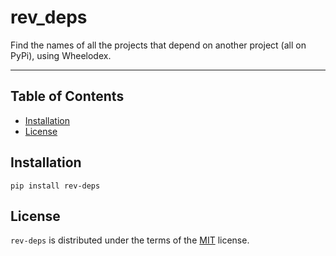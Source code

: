 # rev_deps

Find the names of all the projects that depend on another project (all on PyPi), using Wheelodex.

-----

## Table of Contents

- [Installation](#installation)
- [License](#license)

## Installation

```console
pip install rev-deps
```

## License

`rev-deps` is distributed under the terms of the [MIT](https://spdx.org/licenses/MIT.html) license.
